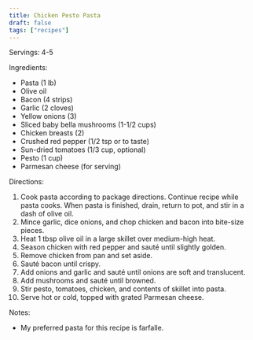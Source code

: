 ```yaml
---
title: Chicken Pesto Pasta
draft: false
tags: ["recipes"]
---
```


Servings: 4-5

Ingredients:
- Pasta (1 lb)
- Olive oil
- Bacon (4 strips)
- Garlic (2 cloves)
- Yellow onions (3)
- Sliced baby bella mushrooms (1-1/2 cups)
- Chicken breasts (2)
- Crushed red pepper (1/2 tsp or to taste)
- Sun-dried tomatoes (1/3 cup, optional)
- Pesto (1 cup)
- Parmesan cheese (for serving)

Directions:
1) Cook pasta according to package directions. Continue recipe while pasta cooks.
   When pasta is finished, drain, return to pot, and stir in a dash of olive oil.
2) Mince garlic, dice onions, and chop chicken and bacon into bite-size pieces.
3) Heat 1 tbsp olive oil in a large skillet over medium-high heat.
4) Season chicken with red pepper and sauté until slightly golden.
5) Remove chicken from pan and set aside.
6) Sauté bacon until crispy.
7) Add onions and garlic and sauté until onions are soft and translucent.
8) Add mushrooms and sauté until browned.
9) Stir pesto, tomatoes, chicken, and contents of skillet into pasta.
10) Serve hot or cold, topped with grated Parmesan cheese.

Notes:
- My preferred pasta for this recipe is farfalle.
